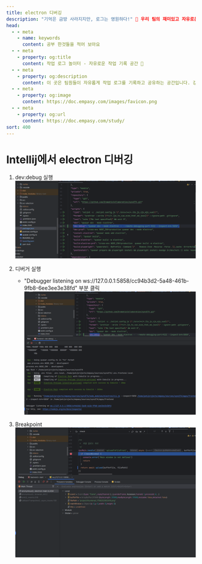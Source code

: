 ```yaml
---
title: electron 디버깅
description: "기억은 금방 사라지지만, 로그는 영원하다!" 🎯 우리 팀의 재미있고 자유로운 작업 기록 공간
head:
  - - meta
    - name: keywords
      content: 공부 한것들을 적어 보아요
  - - meta
    - property: og:title
      content: 작업 로그 놀이터 - 자유로운 작업 기록 공간 🎪
  - - meta
    - property: og:description
      content: 이 곳은 팀원들이 자유롭게 작업 로그를 기록하고 공유하는 공간입니다. 강제 없이 필요할 때 편하게 추가할 수 있는 재미있는 작업 로그 시스템을 소개합니다.
  - - meta
    - property: og:image
      content: https://doc.empasy.com/images/favicon.png
  - - meta
    - property: og:url
      content: https://doc.empasy.com/study/
sort: 400
---
```


# Intellij에서 electron 디버깅

1. dev:debug 실행
   ![디버그 모드 실행](./images/20250827_front_debug.png)

2. 디버거 실행

   - "Debugger listening on ws://127.0.0.1:5858/cc94b3d2-5a48-461b-9fb8-6ee3ee3e38fd" 부분 클릭
     ![디버거 열기](./images/20250827_front_debug_listen.png)

3. Breakpoint
   ![Breakpoint](./images/20250827_front_debug_breakpoint.png)
